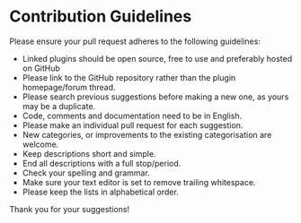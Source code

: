 # Contribution Guidelines

Please ensure your pull request adheres to the following guidelines:

* Linked plugins should be open source, free to use and preferably hosted on GitHub
* Please link to the GitHub repository rather than the plugin homepage/forum thread.
* Please search previous suggestions before making a new one, as yours may be a duplicate.
* Code, comments and documentation need to be in English.
* Please make an individual pull request for each suggestion.
* New categories, or improvements to the existing categorisation are welcome.
* Keep descriptions short and simple.
* End all descriptions with a full stop/period.
* Check your spelling and grammar.
* Make sure your text editor is set to remove trailing whitespace.
* Please keep the lists in alphabetical order.

Thank you for your suggestions!
